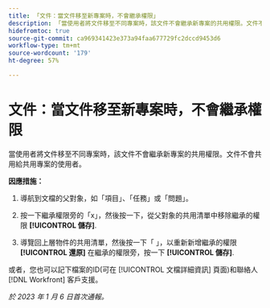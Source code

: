 ```yaml
---
title: 「文件：當文件移至新專案時，不會繼承權限」
description: 「當使用者將文件移至不同專案時，該文件不會繼承新專案的共用權限。文件不會共用給共用專案的使用者。」
hidefromtoc: true
source-git-commit: ca969341423e373a94faa677729fc2dccd9453d6
workflow-type: tm+mt
source-wordcount: '179'
ht-degree: 57%

---
```



# 文件：當文件移至新專案時，不會繼承權限

<!-- This Known Issue is on the TOC for both Workfront and Workfront Proof-->

<!--This issue has been closed as won't fix, but no reason.-->

當使用者將文件移至不同專案時，該文件不會繼承新專案的共用權限。文件不會共用給共用專案的使用者。

**因應措施：**

1. 導航到文檔的父對象，如「項目」、「任務」或「問題」。

1. 按一下繼承權限旁的「x」，然後按一下，從父對象的共用清單中移除繼承的權限 **[!UICONTROL 儲存]**.

1. 導覽回上層物件的共用清單，然後按一下「 」，以重新新增繼承的權限 **[!UICONTROL 還原]** 在繼承的權限旁，按一下 **[!UICONTROL 儲存]**.

或者，您也可以記下檔案的ID(可在 [!UICONTROL 文檔詳細資訊] 頁面)和聯絡人 [!DNL Workfront] 客戶支援。

_於 2023 年 1 月 6 日首次通報。_

